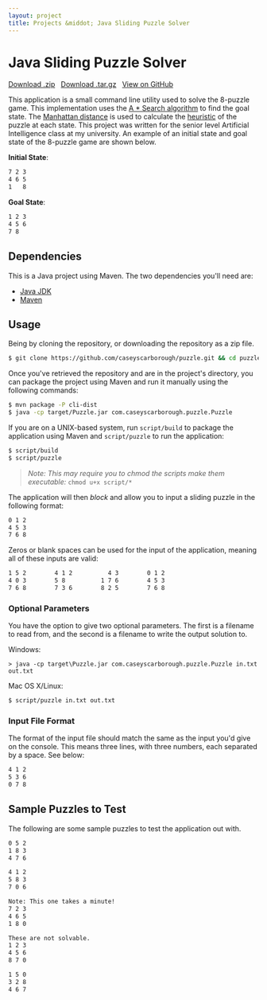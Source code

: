```yaml
---
layout: project
title: Projects &middot; Java Sliding Puzzle Solver
---
```


# Java Sliding Puzzle Solver

<i class="fa fa-cloud-download"></i> <a href="https://github.com/caseyscarborough/puzzle/zipball/master">Download .zip</a> &nbsp; 
<i class="fa fa-cloud-download"></i> <a href="https://github.com/caseyscarborough/puzzle/tarball/master">Download .tar.gz</a> &nbsp; 
<i class="fa fa-github"></i> <a href="https://github.com/caseyscarborough/puzzle">View on GitHub</a>

This application is a small command line utility used to solve the 8-puzzle game. This implementation uses the [A * Search algorithm](http://en.wikipedia.org/wiki/A*_search_algorithm) to find the goal state. The [Manhattan distance](http://en.wikipedia.org/wiki/Taxicab_geometry) is used to calculate the [heuristic](http://en.wikipedia.org/wiki/Heuristic_function) of the puzzle at each state. This project was written for the senior level Artificial Intelligence class at my university. An example of an initial state and goal state of the 8-puzzle game are shown below.

__Initial State__:


```bash
7 2 3
4 6 5
1   8
```

__Goal State__:

```bash
1 2 3
4 5 6
7 8
```

## Dependencies

This is a Java project using Maven. The two dependencies you'll need are:

* [Java JDK](http://www.oracle.com/technetwork/java/javase/downloads/jdk7-downloads-1880260.html)
* [Maven](http://maven.apache.org)

## Usage

Being by cloning the repository, or downloading the repository as a zip file.

```bash
$ git clone https://github.com/caseyscarborough/puzzle.git && cd puzzle
```

Once you've retrieved the repository and are in the project's directory, you can package the project using Maven and run it manually using the following commands:

```bash
$ mvn package -P cli-dist
$ java -cp target/Puzzle.jar com.caseyscarborough.puzzle.Puzzle
```

If you are on a UNIX-based system, run `script/build` to package the application using Maven and `script/puzzle` to run the application:

```bash
$ script/build
$ script/puzzle
```

> _Note: This may require you to chmod the scripts make them executable:_ `chmod u+x script/*`

The application will then _block_ and allow you to input a sliding puzzle in the following format:

```bash
0 1 2
4 5 3
7 6 8
```

Zeros or blank spaces can be used for the input of the application, meaning all of these inputs are valid:

```bash
1 5 2        4 1 2          4 3        0 1 2
4 0 3        5 8          1 7 6        4 5 3
7 6 8        7 3 6        8 2 5        7 6 8
```

### Optional Parameters

You have the option to give two optional parameters. The first is a filename to read from, and the second is a filename to write the output solution to.

Windows:

```
> java -cp target\Puzzle.jar com.caseyscarborough.puzzle.Puzzle in.txt out.txt
```

Mac OS X/Linux:

```bash
$ script/puzzle in.txt out.txt
```

### Input File Format

The format of the input file should match the same as the input you'd give on the console. This means three lines, with three numbers, each separated by a space. See below:

```bash
4 1 2
5 3 6
0 7 8
```

## Sample Puzzles to Test

The following are some sample puzzles to test the application out with.

```bash
0 5 2
1 8 3
4 7 6

4 1 2
5 8 3
7 0 6

Note: This one takes a minute!
7 2 3
4 6 5
1 8 0

These are not solvable.
1 2 3
4 5 6
8 7 0

1 5 0
3 2 8
4 6 7
```
